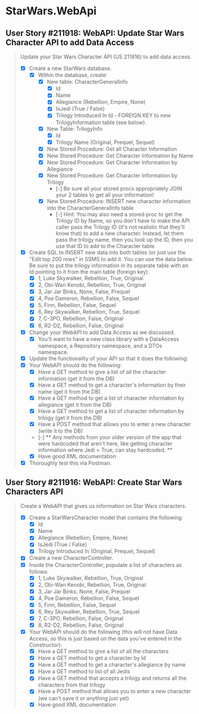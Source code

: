 StarWars.WebApi
===============

User Story #211918: WebAPI: Update Star Wars Character API to add Data
Access
----------------------------------------------------------------------

> Update your Star Wars Character API (US 211916) to add data access.
>
> - [x] Create a new StarWars database.
>   - [x] Within the database, create:
>     - [x] New table: CharacterGeneralInfo
>       - [x] Id
>       - [x] Name
>       - [x] Allegiance (Rebellion, Empire, None)
>       - [x] IsJedi (True / False)
>       - [x] Trilogy Introduced In Id - FOREIGN KEY to new
>         TrilogyInformation table (see below).
>     - [x] New Table: TrilogyInfo
>       - [x] Id
>       - [x] Trilogy Name (Original, Prequel, Sequel)
>     - [x] New Stored Procedure: Get all Character Information
>     - [x] New Stored Procedure: Get Character Information by Name
>     - [x] New Stored Procedure: Get Character Information by
>       Allegiance
>     - [x] New Stored Procedure: Get Character Information by Trilogy
>       - [-] Be sure all your stored procs appropriately JOIN your 2
>         tables to get all your information!
>     - [x] New Stored Procedure: INSERT new character information into
>       the CharacterGeneralInfo table
>       - [-] Hint: You may also need a stored proc to get the Trilogy
>         ID by Name, so you don't have to make the API caller pass the
>         Trilogy ID (it's not realistic that they'll know that) to add
>         a new character. Instead, let them pass the trilogy name, then
>         you look up the ID, then you use that ID to add to the
>         Character table.
> - [x] Create SQL to INSERT new data into both tables (or just use the
>   "Edit top 200 rows" in SSMS to add it. You can use the data below.
>   Be sure to put the trilogy information in its separate table with an
>   Id pointing to it from the main table (foreign key).
>   - [x] 1, Luke Skywalker, Rebellion, True, Original
>   - [x] 2, Obi-Wan Kenobi, Rebellion, True, Original
>   - [x] 3, Jar Jar Binks, None, False, Prequel
>   - [x] 4, Poe Dameron, Rebellion, False, Sequel
>   - [x] 5, Finn, Rebellion, False, Sequel
>   - [x] 6, Rey Skywalker, Rebellion, True, Sequel
>   - [x] 7, C-3PO, Rebellion, False, Original
>   - [x] 8, R2-D2, Rebellion, False, Original
> - [x] Change your WebAPI to add Data Access as we discussed.
>   - [x] You'll want to have a new class library with a DataAccess
>     namespace, a Repository namespace, and a DTOs namespace.
> - [x] Update the functionality of your API so that it does the
>   following:
> - [x] Your WebAPI should do the following:
>   - [x] Have a GET method to give a list of all the character
>     information (get it from the DB)
>   - [x] Have a GET method to get a character's information by their
>     name (get it from the DB)
>   - [x] Have a GET method to get a list of character information by
>     allegiance (get it from the DB)
>   - [x] Have a GET method to get a list of character information by
>     trilogy (get it from the DB)
>   - [x] Have a POST method that allows you to enter a new character
>     (write it to the DB)
>   - [-] \*\* Any methods from your older version of the app that were
>     hardcoded that aren't here, like getting character information
>     where Jedi = True, can stay hardcoded. \*\*
>   - [x] Have good XML documentation
> - [x] Thoroughly test this via Postman.

User Story #211916: WebAPI: Create Star Wars Characters API
-----------------------------------------------------------

> Create a WebAPI that gives us information on Star Wars characters.
>
> - [x] Create a StarWarsCharacter model that contains the following:
>   - [x] Id
>   - [x] Name
>   - [x] Allegiance (Rebellion, Empire, None)
>   - [x] IsJedi (True / False)
>   - [x] Trilogy Introduced In (Original, Prequel, Sequel)
> - [x] Create a new CharacterController.
> - [x] Inside the CharacterController, populate a list of characters as
>   follows:
>   - [x] 1, Luke Skywalker, Rebellion, True, Original
>   - [x] 2, Obi-Wan Kenobi, Rebellion, True, Original
>   - [x] 3, Jar Jar Binks, None, False, Prequel
>   - [x] 4, Poe Dameron, Rebellion, False, Sequel
>   - [x] 5, Finn, Rebellion, False, Sequel
>   - [x] 6, Rey Skywalker, Rebellion, True, Sequel
>   - [x] 7, C-3PO, Rebellion, False, Original
>   - [x] 8, R2-D2, Rebellion, False, Original
> - [x] Your WebAPI should do the following (this will not have Data
>   Access, so this is just based on the data you've entered in the
>   Constructor):
>   - [x] Have a GET method to give a list of all the characters
>   - [x] Have a GET method to get a character by Id
>   - [x] Have a GET method to get a character's allegiance by name
>   - [x] Have a GET method to list of all Jedis
>   - [x] Have a GET method that accepts a trilogy and returns all the
>     characters from that trilogy
>   - [x] Have a POST method that allows you to enter a new character
>     (we can't save it or anything just yet)
>   - [x] Have good XML documentation
